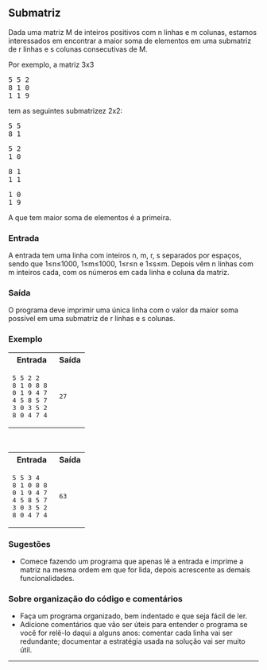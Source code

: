 
<h2>Submatriz</h1> 

Dada uma matriz M de inteiros positivos com n linhas e m colunas,
estamos interessados em encontrar a maior soma de elementos em uma
submatriz de r linhas e s colunas consecutivas de M.

<p>
  Por exemplo, a matriz 3x3

</p><pre>5 5 2 
8 1 0 
1 1 9 
</pre>

tem as seguintes submatrizez 2x2:
<pre>5 5  
8 1  
</pre>

<pre>5 2 
1 0 
</pre>

<pre>8 1 
1 1  
</pre>

<pre>1 0 
1 9 
</pre>

A que tem maior soma de elementos é a primeira.


<h3>Entrada</h3>
A entrada tem uma linha com inteiros n, m, r, s separados por espaços,
sendo que 1&#8804;n&#8804;1000, 1&#8804;m&#8804;1000, 1&#8804;r&#8804;n e 1&#8804;s&#8804;m.
Depois vêm n linhas com m inteiros cada, com os números em cada linha
e coluna da matriz.


<h3>Saída</h3>
O programa deve imprimir uma única linha com o valor da maior soma
possível em uma submatriz de r linhas e s colunas.

<h3>Exemplo</h3>


<table class="testcase">
<tbody><tr><th>Entrada</th><th>Saída</th></tr>
<tr><td>
<pre>5 5 2 2
8 1 0 8 8 
0 1 9 4 7 
4 5 8 5 7 
3 0 3 5 2 
8 0 4 7 4 
</pre>
</td><td>
<pre>27
</pre>
</td></tr>
</tbody></table>
<br>


<table class="testcase">
<tbody><tr><th>Entrada</th><th>Saída</th></tr>
<tr><td>
<pre>5 5 3 4
8 1 0 8 8 
0 1 9 4 7 
4 5 8 5 7 
3 0 3 5 2 
8 0 4 7 4 
</pre>

</td><td>
<pre>63
</pre>
</td></tr>
</tbody></table>



<h3>Sugestões</h3>

<ul>
<li>
Comece fazendo um programa que apenas lê a entrada e imprime a
matriz na mesma ordem em que for lida, depois acrescente as demais
funcionalidades.
</li></ul>


<h3>Sobre organização do código e comentários</h3>

<ul>
<li>
Faça um programa organizado, bem indentado e que seja fácil de ler.
</li><li>
Adicione comentários que vão ser úteis para entender o programa se
você for relê-lo daqui a alguns anos: comentar cada linha vai ser
redundante; documentar a estratégia usada na solução vai ser muito
útil.
</li></ul>
<hr></form></div></div>

</body></html>

